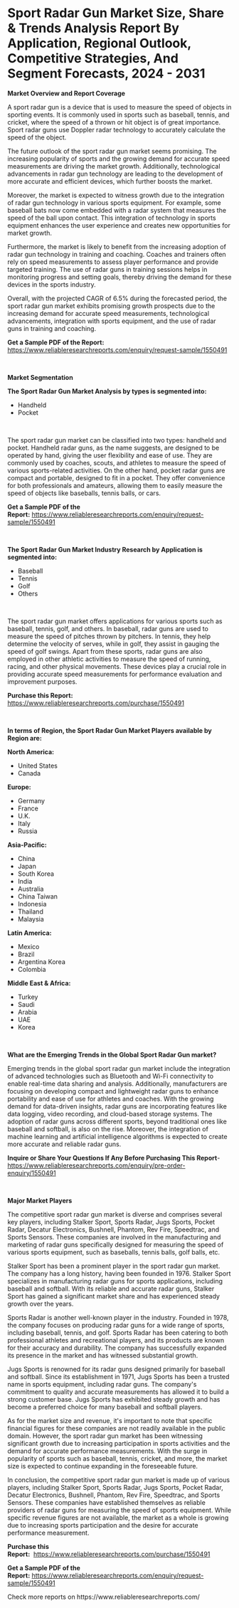 <p><h1>Sport Radar Gun Market Size, Share & Trends Analysis Report By Application, Regional Outlook, Competitive Strategies, And Segment Forecasts, 2024 - 2031</h1></p><p><strong>Market Overview and Report Coverage</strong></p>
<p><p>A sport radar gun is a device that is used to measure the speed of objects in sporting events. It is commonly used in sports such as baseball, tennis, and cricket, where the speed of a thrown or hit object is of great importance. Sport radar guns use Doppler radar technology to accurately calculate the speed of the object.</p><p>The future outlook of the sport radar gun market seems promising. The increasing popularity of sports and the growing demand for accurate speed measurements are driving the market growth. Additionally, technological advancements in radar gun technology are leading to the development of more accurate and efficient devices, which further boosts the market.</p><p>Moreover, the market is expected to witness growth due to the integration of radar gun technology in various sports equipment. For example, some baseball bats now come embedded with a radar system that measures the speed of the ball upon contact. This integration of technology in sports equipment enhances the user experience and creates new opportunities for market growth.</p><p>Furthermore, the market is likely to benefit from the increasing adoption of radar gun technology in training and coaching. Coaches and trainers often rely on speed measurements to assess player performance and provide targeted training. The use of radar guns in training sessions helps in monitoring progress and setting goals, thereby driving the demand for these devices in the sports industry.</p><p>Overall, with the projected CAGR of 6.5% during the forecasted period, the sport radar gun market exhibits promising growth prospects due to the increasing demand for accurate speed measurements, technological advancements, integration with sports equipment, and the use of radar guns in training and coaching.</p></p>
<p><strong>Get a Sample PDF of the Report:</strong> <a href="https://www.reliableresearchreports.com/enquiry/request-sample/1550491">https://www.reliableresearchreports.com/enquiry/request-sample/1550491</a></p>
<p>&nbsp;</p>
<p><strong>Market Segmentation</strong></p>
<p><strong>The Sport Radar Gun Market Analysis by types is segmented into:</strong></p>
<p><ul><li>Handheld</li><li>Pocket</li></ul></p>
<p>&nbsp;</p>
<p><p>The sport radar gun market can be classified into two types: handheld and pocket. Handheld radar guns, as the name suggests, are designed to be operated by hand, giving the user flexibility and ease of use. They are commonly used by coaches, scouts, and athletes to measure the speed of various sports-related activities. On the other hand, pocket radar guns are compact and portable, designed to fit in a pocket. They offer convenience for both professionals and amateurs, allowing them to easily measure the speed of objects like baseballs, tennis balls, or cars.</p></p>
<p><strong>Get a Sample PDF of the Report:</strong>&nbsp;<a href="https://www.reliableresearchreports.com/enquiry/request-sample/1550491">https://www.reliableresearchreports.com/enquiry/request-sample/1550491</a></p>
<p>&nbsp;</p>
<p><strong>The Sport Radar Gun Market Industry Research by Application is segmented into:</strong></p>
<p><ul><li>Baseball</li><li>Tennis</li><li>Golf</li><li>Others</li></ul></p>
<p>&nbsp;</p>
<p><p>The sport radar gun market offers applications for various sports such as baseball, tennis, golf, and others. In baseball, radar guns are used to measure the speed of pitches thrown by pitchers. In tennis, they help determine the velocity of serves, while in golf, they assist in gauging the speed of golf swings. Apart from these sports, radar guns are also employed in other athletic activities to measure the speed of running, racing, and other physical movements. These devices play a crucial role in providing accurate speed measurements for performance evaluation and improvement purposes.</p></p>
<p><strong>Purchase this Report:</strong>&nbsp; <a href="https://www.reliableresearchreports.com/purchase/1550491">https://www.reliableresearchreports.com/purchase/1550491</a></p>
<p>&nbsp;</p>
<p><strong>In terms of Region, the Sport Radar Gun Market Players available by Region are:</strong></p>
<p>
    <p> <strong> North America: </strong>
        <ul>
            <li>United States</li>
            <li>Canada</li>
        </ul>
        </p> 
    <p> <strong> Europe: </strong>
        <ul>
            <li>Germany</li>
            <li>France</li>
            <li>U.K.</li>
            <li>Italy</li>
            <li>Russia</li>
        </ul>
        </p> 
    <p> <strong> Asia-Pacific: </strong>
        <ul>
            <li>China</li>
            <li>Japan</li>
            <li>South Korea</li>
            <li>India</li>
            <li>Australia</li>
            <li>China Taiwan</li>
            <li>Indonesia</li>
            <li>Thailand</li>
            <li>Malaysia</li>
        </ul>
        </p> 
    <p> <strong> Latin America: </strong>
        <ul>
            <li>Mexico</li>
            <li>Brazil</li>
            <li>Argentina Korea</li>
            <li>Colombia</li>
        </ul>
        </p> 
    <p> <strong> Middle East & Africa: </strong>
        <ul>
            <li>Turkey</li>
            <li>Saudi</li>
            <li>Arabia</li>
            <li>UAE</li>
            <li>Korea</li>
        </ul>
    </p>
    </p>
<p>&nbsp;</p>
<p><strong>What are the Emerging Trends in the Global Sport Radar Gun market?</strong></p>
<p><p>Emerging trends in the global sport radar gun market include the integration of advanced technologies such as Bluetooth and Wi-Fi connectivity to enable real-time data sharing and analysis. Additionally, manufacturers are focusing on developing compact and lightweight radar guns to enhance portability and ease of use for athletes and coaches. With the growing demand for data-driven insights, radar guns are incorporating features like data logging, video recording, and cloud-based storage systems. The adoption of radar guns across different sports, beyond traditional ones like baseball and softball, is also on the rise. Moreover, the integration of machine learning and artificial intelligence algorithms is expected to create more accurate and reliable radar guns.</p></p>
<p><strong>Inquire or Share Your Questions If Any Before Purchasing This Report</strong>- <a href="https://www.reliableresearchreports.com/enquiry/pre-order-enquiry/1550491">https://www.reliableresearchreports.com/enquiry/pre-order-enquiry/1550491</a></p>
<p>&nbsp;</p>
<p><strong>Major Market Players</strong></p>
<p><p>The competitive sport radar gun market is diverse and comprises several key players, including Stalker Sport, Sports Radar, Jugs Sports, Pocket Radar, Decatur Electronics, Bushnell, Phantom, Rev Fire, Speedtrac, and Sports Sensors. These companies are involved in the manufacturing and marketing of radar guns specifically designed for measuring the speed of various sports equipment, such as baseballs, tennis balls, golf balls, etc.</p><p>Stalker Sport has been a prominent player in the sport radar gun market. The company has a long history, having been founded in 1976. Stalker Sport specializes in manufacturing radar guns for sports applications, including baseball and softball. With its reliable and accurate radar guns, Stalker Sport has gained a significant market share and has experienced steady growth over the years.</p><p>Sports Radar is another well-known player in the industry. Founded in 1978, the company focuses on producing radar guns for a wide range of sports, including baseball, tennis, and golf. Sports Radar has been catering to both professional athletes and recreational players, and its products are known for their accuracy and durability. The company has successfully expanded its presence in the market and has witnessed substantial growth.</p><p>Jugs Sports is renowned for its radar guns designed primarily for baseball and softball. Since its establishment in 1971, Jugs Sports has been a trusted name in sports equipment, including radar guns. The company's commitment to quality and accurate measurements has allowed it to build a strong customer base. Jugs Sports has exhibited steady growth and has become a preferred choice for many baseball and softball players.</p><p>As for the market size and revenue, it's important to note that specific financial figures for these companies are not readily available in the public domain. However, the sport radar gun market has been witnessing significant growth due to increasing participation in sports activities and the demand for accurate performance measurements. With the surge in popularity of sports such as baseball, tennis, cricket, and more, the market size is expected to continue expanding in the foreseeable future.</p><p>In conclusion, the competitive sport radar gun market is made up of various players, including Stalker Sport, Sports Radar, Jugs Sports, Pocket Radar, Decatur Electronics, Bushnell, Phantom, Rev Fire, Speedtrac, and Sports Sensors. These companies have established themselves as reliable providers of radar guns for measuring the speed of sports equipment. While specific revenue figures are not available, the market as a whole is growing due to increasing sports participation and the desire for accurate performance measurement.</p></p>
<p><strong>Purchase this Report:</strong>&nbsp;&nbsp;<a href="https://www.reliableresearchreports.com/purchase/1550491">https://www.reliableresearchreports.com/purchase/1550491</a></p>
<p></p>
<p><strong>Get a Sample PDF of the Report:</strong>&nbsp;<a href="https://www.reliableresearchreports.com/enquiry/request-sample/1550491">https://www.reliableresearchreports.com/enquiry/request-sample/1550491</a></p>
<p>Check more reports on https://www.reliableresearchreports.com/</p>